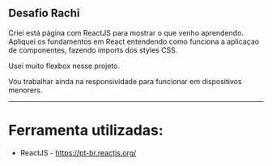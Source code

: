 ## Desafio Rachi

<p>Criei está página com ReactJS para mostrar o que venho aprendendo. Apliquei os fundamentos em React entendendo como funciona a aplicaçao de componentes, fazendo imports dos styles CSS.</p>

<p>Usei muito flexbox nesse projeto.</p>

<p>Vou trabalhar ainda na responsividade para funcionar em dispositivos menorers.</p>

<hr>

<h1>Ferramenta utilizadas:</h1>

<ul>
  <li> ReactJS -  <a href='https://pt-br.reactjs.org/'>https://pt-br.reactjs.org/</a>
</ul>




